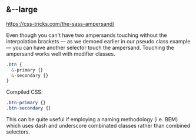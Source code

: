 ## &--large

<https://css-tricks.com/the-sass-ampersand/>

Even though you can't have two ampersands touching without the interpolation brackets — as we demoed earlier in our pseudo class example — you can have another selector touch the ampersand. Touching the ampersand works well with modifier classes.

```scss
.btn {
  &-primary {}
  &-secondary {}
}
```

Compiled CSS:

```css
.btn-primary {}
.btn-secondary {}
```

This can be quite useful if employing a naming methodology (i.e. BEM) which uses dash and underscore combinated classes rather than combined selectors.


